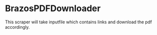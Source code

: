 # BrazosPDFDownloader

This scraper will take inputfile which contains links and download the pdf accordingly.